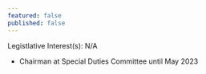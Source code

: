 ```yaml
---
featured: false
published: false
---
```

Legistlative Interest(s): N/A

* Chairman at Special Duties Committee until May 2023
